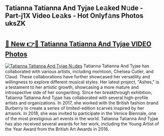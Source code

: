 ## Tatianna Tatianna And Tyjae Le𝚊ked N𝚞de - Part-j1X Video Le𝚊ks - Hot Onlyf𝚊ns Photos uksZK

# <h2><a href="http://ac47850.deff.icu/?id=Tatianna+Tatianna+And+Tyjae">🔗 New 👉🔴 Tatianna Tatianna And Tyjae VIDEO Photos</a></h2>

[![Tatianna Tatianna And Tyjae N𝚞des](https://i.imgur.com/rIISA9y.gif)](http://ac47850.deff.icu/?id=Tatianna+Tatianna+And+Tyjae)
Tatianna Tatianna And Tyjae has collaborated with various artists, including mxmtoon, Chelsea Cutler, and Claud. These collaborations have further showcased her versatility and willingness to explore different musical styles. Her latest project, "Ashes," is a testament to her artistic growth, showcasing a more mature and introspective side of her songwriting. Since her breakthrough exhibition, Tatianna Tatianna And Tyjae has collaborated with several high-profile artists and organizations. In 2017, she worked with the British fashion brand Burberry to create a series of limited-edition scarves inspired by her artwork. In 2018, she was invited to participate in the Venice Biennale, one of the most prestigious art events in the world. Tatianna Tatianna And Tyjae has also received several awards for her work, including the Young Artist of the Year Award from the British Art Awards in 2016.
